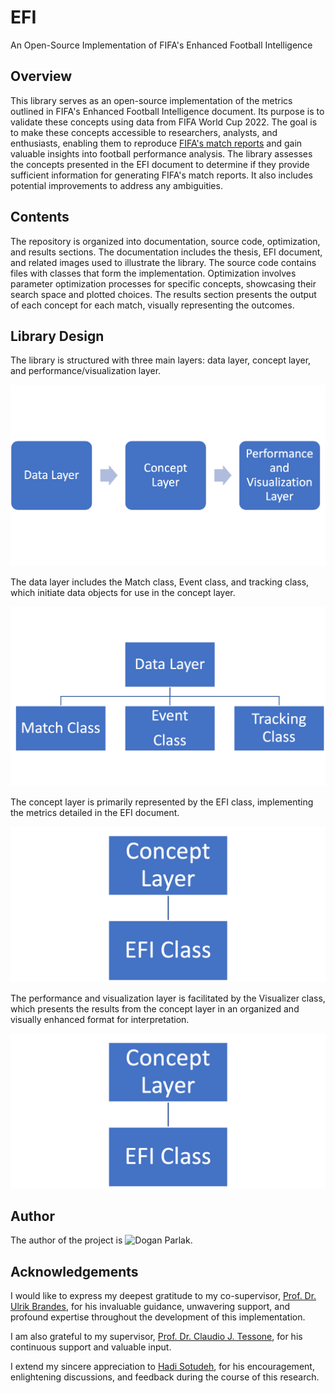# EFI
An Open-Source Implementation of FIFA's Enhanced Football Intelligence

## Overview
This library serves as an open-source implementation of the metrics outlined in FIFA's Enhanced Football Intelligence document. Its purpose is to validate these concepts using data from FIFA World Cup 2022. The goal is to make these concepts accessible to researchers, analysts, and enthusiasts, enabling them to reproduce [FIFA's match reports](https://www.fifatrainingcentre.com/en/fwc2022/post-match-summaries/post-match-summary-reports.php) and gain valuable insights into football performance analysis. The library assesses the concepts presented in the EFI document to determine if they provide sufficient information for generating FIFA's match reports. It also includes potential improvements to address any ambiguities.

## Contents
The repository is organized into documentation, source code, optimization, and results sections. The documentation includes the thesis, EFI document, and related images used to illustrate the library. The source code contains files with classes that form the implementation. Optimization involves parameter optimization processes for specific concepts, showcasing their search space and plotted choices. The results section presents the output of each concept for each match, visually representing the outcomes.


## Library Design
The library is structured with three main layers: data layer, concept layer, and performance/visualization layer.

![Library Design Layers](documentation/library_design/highlevel_pipeline.png)

The data layer includes the Match class, Event class, and tracking class, which initiate data objects for use in the concept layer.

![Data Layer](documentation/library_design/DataLayer.png)

The concept layer is primarily represented by the EFI class, implementing the metrics detailed in the EFI document.

![Concept Layer](documentation/library_design/ConceptLayer.png)

The performance and visualization layer is facilitated by the Visualizer class, which presents the results from the concept layer in an organized and visually enhanced format for interpretation.

![Performance and Visualization Layer](documentation/library_design/ConceptLayer.png)

## Author
The author of the project is ![Dogan Parlak](https://doganparlak.github.io).

## Acknowledgements
I would like to express my deepest gratitude to my co-supervisor, [Prof. Dr. Ulrik Brandes](https://gess.ethz.ch/en/the-department/people/person-detail.html?persid=239462), for his invaluable guidance, unwavering support, and profound expertise throughout the development of this implementation.

I am also grateful to my supervisor, [Prof. Dr. Claudio J. Tessone](http://www.ifi.uzh.ch/en/bdlt/Team/Tessone.html), for his continuous support and valuable input.

I extend my sincere appreciation to [Hadi Sotudeh](https://sn.ethz.ch/profile.html?persid=299928), for his encouragement, enlightening discussions, and feedback during the course of this research.